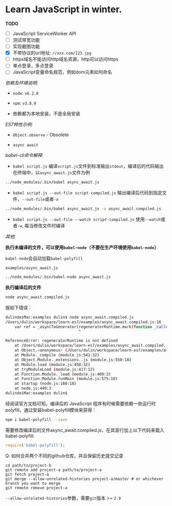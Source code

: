 # Learn JavaScript in winter.

__TODO__

- [ ] JavaScript ServiceWorker API
- [ ] 测试带宽功能
- [ ] 实现截图功能
- [x] 不带协议的url地址: `//xxx.com/123.jpg`
- [ ] https域名不能访问http域名资源，http可以访问https
- [ ] 单点登录，多点登录
- [ ] JavaScript变量命名规范，例如dom元素如何命名

_依赖及环境说明:_

* `node`: `v6.2.0`

* `npm`: `v3.8.9`

* 依赖都为本地安装，不是全局安装

_ES7特性示例:_

* `Object.observe` - Obsolete

* `async await`


_babel-cli命令解释:_

* `babel script.js` 编译`script.js`文件到标准输出`stdout`，编译后的代码输出在终端中，以`async_await.js`文件为例

```bash
../node_modules/.bin/babel async_await.js
```

* `babel script.js --out-file script-compiled.js` 输出编译后代码到指定文件，`--out-file`或者`-o`

```bash
../node_modules/.bin/babel async_await.js -o async_await.compiled.js
```

* `babel script.js --out-file --watch script-compiled.js` 使用`--watch`或者`-w`, 每当修改文件时编译


_其他:_

__执行未编译的文件，可以使用`babel-node`（不要在生产环境使用`babel-node`）__

`babel-node`会自动加载`babel-polyfill`

`examples/async_await.js`
```bash
../node_modules/.bin/babel-node async_await.js
```


__执行编译后的文件__

```bash
node async_await.compiled.js
```

报如下错误：
```bash
dulindeiMac:examples dulin$ node async_await.compiled.js
/Users/dulin/workspace/learn-es7/examples/async_await.compiled.js:16
    var ref = _asyncToGenerator(regeneratorRuntime.mark(function _callee(duration) {
                                ^

ReferenceError: regeneratorRuntime is not defined
    at /Users/dulin/workspace/learn-es7/examples/async_await.compiled.js:16:33
    at Object.<anonymous> (/Users/dulin/workspace/learn-es7/examples/async_await.compiled.js:45:2)
    at Module._compile (module.js:541:32)
    at Object.Module._extensions..js (module.js:550:10)
    at Module.load (module.js:458:32)
    at tryModuleLoad (module.js:417:12)
    at Function.Module._load (module.js:409:3)
    at Function.Module.runMain (module.js:575:10)
    at startup (node.js:160:18)
    at node.js:449:3
dulindeiMac:examples dulin$
```

经阅读官方文档可知，编译后的 JavaScript 程序有时候需要依赖一些运行时polyfill，通过安装babel-polyfill模块来获得：

```bash
npm i babel-polyfill --save
```

需要修改编译后的文件async_await.compiled.js，在其首行加上以下代码来载入babel-polyfill:

```js
require('babel-polyfill');
```

Q: 如何合并两个不同的github仓库，并且保留历史提交记录

```
cd path/to/project-b
git remote add project-a path/to/project-a
git fetch project-a
git merge --allow-unrelated-histories project-a/master # or whichever branch you want to merge
git remote remove project-a
```

`--allow-unrelated-histories`参数，需要`git`版本 >= `2.9`
